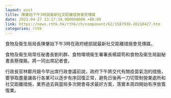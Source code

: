 ```yaml
---
layout: post
title: 陳肇始下午3時就最新社交距離措施會見傳媒
date: 2021-04-27 13:17:19.000000000 +08:00
link: https://news.rthk.hk/rthk/ch/component/k2/1587938-20210427.htm
categories: rthk
---
```


食物及衞生局局長陳肇始下午3時在政府總部就最新社交距離措施會見傳媒。

食物及衞生局常任秘書長劉利群、食物環境衞生署署長楊碧筠和食物及衞生局副秘書長蔡傑銘，將一同出席記者會。

行政長官林鄭月娥今早出席行政會議前說，政府下午將交代有關疫苗氣泡的措施，要爭取盡量讓各行各業可以逐步有序回復正常，避免日後再一刀切管制營業處所和社交距離措施，業界過去與當局多次開會尋求最好方案，落實本周四開始有序放寬復業。
